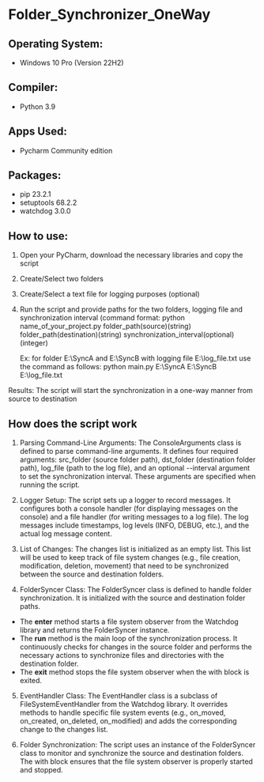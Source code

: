 # Folder_Synchronizer_OneWay

## Operating System:

- Windows 10 Pro (Version 22H2)

## Compiler:

- Python 3.9

## Apps Used:

- Pycharm Community edition

## Packages:

- pip 23.2.1
- setuptools 68.2.2
- watchdog 3.0.0

## How to use:

1. Open your PyCharm, download the necessary libraries and copy the script 

2. Create/Select two folders

3. Create/Select a text file for logging purposes (optional)

4. Run the script and provide paths for the two folders, logging file and synchronization interval (command format: python name_of_your_project.py folder_path(source)(string) folder_path(destination)(string) synchronization_interval(optional)(integer)
   
	Ex: for folder E:\SyncA and E:\SyncB with logging file E:\log_file.txt use the command as follows: python main.py E:\SyncA E:\SyncB E:\log_file.txt 

Results: The script will start the synchronization in a one-way manner from source to destination

## How does the script work

1. Parsing Command-Line Arguments: The ConsoleArguments class is defined to parse command-line arguments. It defines four required arguments: src_folder (source folder path), dst_folder (destination folder path), log_file (path to the log file), and an optional --interval argument to set the synchronization interval. These arguments are specified when running the script.

2. Logger Setup: The script sets up a logger to record messages. It configures both a console handler (for displaying messages on the console) and a file handler (for writing messages to a log file). The log messages include timestamps, log levels (INFO, DEBUG, etc.), and the actual log message content.

3. List of Changes: The changes list is initialized as an empty list. This list will be used to keep track of file system changes (e.g., file creation, modification, deletion, movement) that need to be synchronized between the source and destination folders.

4. FolderSyncer Class: The FolderSyncer class is defined to handle folder synchronization. It is initialized with the source and destination folder paths.

- The __enter__ method starts a file system observer from the Watchdog library and returns the FolderSyncer instance.
- The __run__ method is the main loop of the synchronization process. It continuously checks for changes in the source folder and performs the necessary actions to synchronize files and directories with the destination folder.
- The __exit__ method stops the file system observer when the with block is exited.

5. EventHandler Class: The EventHandler class is a subclass of FileSystemEventHandler from the Watchdog library. It overrides methods to handle specific file system events (e.g., on_moved, on_created, on_deleted, on_modified) and adds the corresponding change to the changes list.

6. Folder Synchronization: The script uses an instance of the FolderSyncer class to monitor and synchronize the source and destination folders. The with block ensures that the file system observer is properly started and stopped.
	

		

